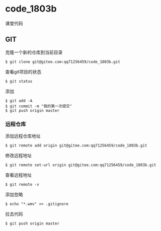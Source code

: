 # code_1803b
课堂代码


## GIT
克隆一个新的仓库到当前目录
```
$ git clone git@gitee.com:qq71256459/code_1803b.git
```

查看git项目的状态
```
$ git status
```

添加
```
$ git add -A
$ git commit -m "我的第一次提交"
$ git push origin master
```

### 远程仓库
添加远程仓库地址
```
$ git remote add origin git@gitee.com:qq71256459/code_1803b.git
```

修改远程地址
```
$ git remote set-url origin git@gitee.com:qq71256459/code_1803b.git
```

查看远程地址
```
$ git remote -v
```

添加忽略
```
$ echo "*.wmv" >> .gitignore
```

拉去代码
```
$ git push origin master
```